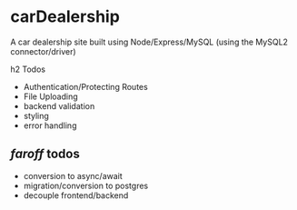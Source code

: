 # carDealership
A car dealership site built using Node/Express/MySQL (using the MySQL2 connector/driver)

h2 Todos
* Authentication/Protecting Routes
* File Uploading
* backend validation
* styling
* error handling


## _faroff_ todos
* conversion to async/await
* migration/conversion to postgres
* decouple frontend/backend 
